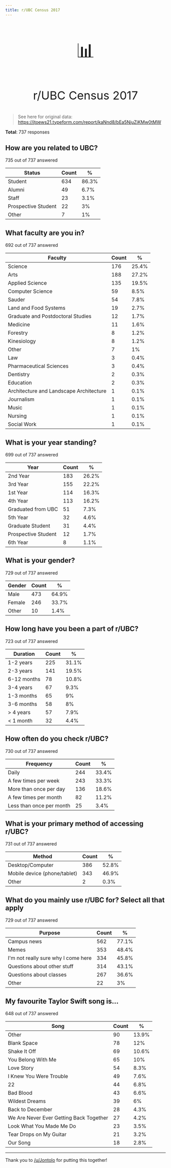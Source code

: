 ```yaml
---
title: r/UBC Census 2017
---
```



# 

<p align="center" style="font-size:60px;">📊</p>
<p align="center" style="font-size:36px;">r/UBC Census 2017</p>

> See here for original data: <https://jtoews21.typeform.com/report/kaNnd8/bEa5NjuZiKMw0tMW>

**Total**: 737 responses

## How are you related to UBC?
735 out of 737 answered

| Status | Count | % |
| --- | --- | --- |
| Student | 634 | 86.3% |
| Alumni | 49 | 6.7% |
| Staff | 23 | 3.1% |
| Prospective Student | 22 | 3% |
| Other | 7 | 1% |

## What faculty are you in?
692 out of 737 answered

| Faculty | Count | % |
| --- | --- | --- |
| Science | 176 | 25.4% |
| Arts | 188 | 27.2% |
| Applied Science | 135 | 19.5% |
| Computer Science | 59 | 8.5% |
| Sauder | 54 | 7.8% |
| Land and Food Systems | 19 | 2.7% |
| Graduate and Postdoctoral Studies | 12 | 1.7% |
| Medicine | 11 | 1.6% |
| Forestry | 8 | 1.2% |
| Kinesiology | 8 | 1.2% |
| Other | 7 | 1% |
| Law | 3 | 0.4% |
| Pharmaceutical Sciences | 3 | 0.4% |
| Dentistry | 2 | 0.3% |
| Education | 2 | 0.3% |
| Architecture and Landscape Architecture | 1 | 0.1% |
| Journalism | 1 | 0.1% |
| Music | 1 | 0.1% |
| Nursing | 1 | 0.1% |
| Social Work | 1 | 0.1% |

## What is your year standing?
699 out of 737 answered

| Year | Count | % |
| --- | --- | --- |
| 2nd Year | 183 | 26.2% |
| 3rd Year | 155 | 22.2% |
| 1st Year | 114 | 16.3% |
| 4th Year | 113 | 16.2% |
| Graduated from UBC | 51 | 7.3% |
| 5th Year | 32 | 4.6% |
| Graduate Student | 31 | 4.4% |
| Prospective Student | 12 | 1.7% |
| 6th Year | 8 | 1.1% |

## What is your gender?
729 out of 737 answered

| Gender | Count | % |
|---|---|---|
| Male | 473 | 64.9% |
| Female | 246 | 33.7% |
| Other | 10 | 1.4% |

## How long have you been a part of r/UBC?
723 out of 737 answered

| Duration | Count | % |
| --- | --- | --- |
| 1-2 years | 225 | 31.1% |
| 2-3 years | 141 | 19.5% |
| 6-12 months | 78 | 10.8% |
| 3-4 years | 67 | 9.3% |
| 1-3 months | 65 | 9% |
| 3-6 months | 58 | 8% |
| > 4 years | 57 | 7.9% |
| < 1 month | 32 | 4.4% |

## How often do you check r/UBC?
730 out of 737 answered

| Frequency | Count | % |
| --- | --- | --- |
| Daily | 244 | 33.4% |
| A few times per week | 243 | 33.3% |
| More than once per day | 136 | 18.6% |
| A few times per month | 82 | 11.2% |
| Less than once per month | 25 | 3.4% |

## What is your primary method of accessing r/UBC?
731 out of 737 answered

| Method | Count | % |
| --- | --- | --- |
| Desktop/Computer | 386 | 52.8% |
| Mobile device (phone/tablet) | 343 | 46.9% |
| Other | 2 | 0.3% |

## What do you mainly use r/UBC for? Select all that apply
729 out of 737 answered

| Purpose | Count | % |
| --- | --- | --- |
| Campus news | 562 | 77.1% |
| Memes | 353 | 48.4% |
| I'm not really sure why I come here | 334 | 45.8% |
| Questions about other stuff | 314 | 43.1% |
| Questions about classes | 267 | 36.6% |
| Other | 22 | 3% |

## My favourite Taylor Swift song is...
648 out of 737 answered

| Song | Count | % |
| --- | --- | --- |
| Other | 90 | 13.9% |
| Blank Space | 78 | 12% |
| Shake It Off | 69 | 10.6% |
| You Belong With Me | 65 | 10% |
| Love Story | 54 | 8.3% |
| I Knew You Were Trouble | 49 | 7.6% |
| 22 | 44 | 6.8% |
| Bad Blood | 43 | 6.6% |
| Wildest Dreams | 39 | 6% |
| Back to December | 28 | 4.3% |
| We Are Never Ever Getting Back Together | 27 | 4.2% |
| Look What You Made Me Do | 23 | 3.5% |
| Tear Drops on My Guitar | 21 | 3.2% |
| Our Song | 18 | 2.8% |

---

Thank you to [/u/Jontolo](https://reddit.com/u/Jontolo) for putting this together!
